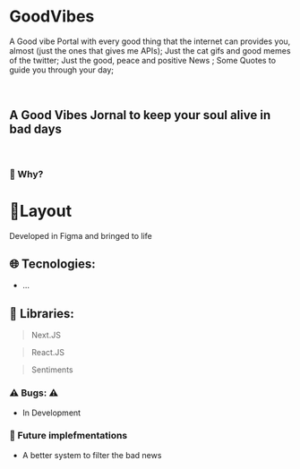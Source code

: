 # GoodVibes
A Good vibe Portal with every good thing that the internet can provides you, almost (just the ones that gives me APIs);
Just the cat gifs and good memes of the twitter;
Just the good, peace and positive News ;
Some Quotes to guide you through your day;

<br/>
<h2> A Good Vibes Jornal to keep your soul alive in bad days </h2>

<br/>
	
	
### :thinking: Why?



# :newspaper:Layout
Developed in Figma and bringed to life


## 	:globe_with_meridians:	 Tecnologies:
- ...

## :blue_book: Libraries:

> Next.JS

> React.JS

> Sentiments
 

### :warning: Bugs: :warning:
- In Development


### :crystal_ball: Future implefmentations
- A better system to filter the bad news 
